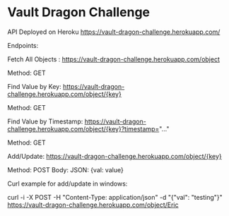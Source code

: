 # Vault Dragon Challenge

API Deployed on Heroku
https://vault-dragon-challenge.herokuapp.com/

Endpoints:

Fetch All Objects : https://vault-dragon-challenge.herokuapp.com/object

Method: GET

Find Value by Key: https://vault-dragon-challenge.herokuapp.com/object/{key}

Method: GET

Find Value by Timestamp: https://vault-dragon-challenge.herokuapp.com/object/{key}?timestamp="..."

Method: GET

Add/Update:
https://vault-dragon-challenge.herokuapp.com/object/{key}

Method: POST
Body: JSON: {val: value}

Curl example for add/update in windows:

curl -i -X POST -H "Content-Type: application/json" -d "{\"val\": \"testing\"}" https://vault-dragon-challenge.herokuapp.com/object/Eric
